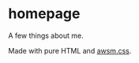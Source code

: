 # homepage

A few things about me.

Made with pure HTML and [awsm.css](https://igoradamenko.github.io/awsm.css/index.html).
